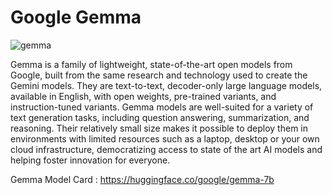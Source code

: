
# Google Gemma

![gemma](https://github.com/anish2105/Google-Gemma/assets/71202304/4fea5ee8-4de9-40e6-8837-bd5806ba1e70)


Gemma is a family of lightweight, state-of-the-art open models from Google, built from the same research and technology used to create the Gemini models. They are text-to-text, decoder-only large language models, available in English, with open weights, pre-trained variants, and instruction-tuned variants. Gemma models are well-suited for a variety of text generation tasks, including question answering, summarization, and reasoning. Their relatively small size makes it possible to deploy them in environments with limited resources such as a laptop, desktop or your own cloud infrastructure, democratizing access to state of the art AI models and helping foster innovation for everyone.

Gemma Model Card : https://huggingface.co/google/gemma-7b
